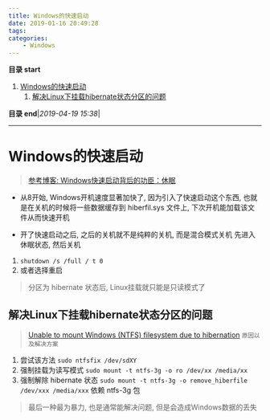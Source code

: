 ```yaml
---
title: Windows的快速启动
date: 2019-01-16 20:49:28
tags: 
categories: 
    - Windows
---
```


**目录 start**
 
1. [Windows的快速启动](#windows的快速启动)
    1. [解决Linux下挂载hibernate状态分区的问题](#解决linux下挂载hibernate状态分区的问题)

**目录 end**|_2019-04-19 15:38_|
****************************************
# Windows的快速启动 
> [参考博客: Windows快速启动背后的功臣：休眠](https://zhuanlan.zhihu.com/p/28639474)

- 从8开始, Windows开机速度显著加快了, 因为引入了快速启动这个东西, 也就是在关机的时候将一些数据缓存到 hiberfil.sys 文件上, 下次开机能加载该文件从而快速开机

- 开了快速启动之后, 之后的关机就不是纯粹的关机, 而是混合模式关机 先进入休眠状态, 然后关机
1. `shutdown /s /full / t 0`
1. 或者选择重启

> 分区为 hibernate 状态后, Linux挂载就只能是只读模式了

## 解决Linux下挂载hibernate状态分区的问题
> [Unable to mount Windows (NTFS) filesystem due to hibernation](https://askubuntu.com/questions/145902/unable-to-mount-windows-ntfs-filesystem-due-to-hibernation) `原因以及解决方案`

1. 尝试该方法  `sudo ntfsfix /dev/sdXY` 
1. 强制挂载为读写模式 `sudo mount -t ntfs-3g -o ro /dev/xx /media/xx`
1. 强制解除 hibernate 状态 `sudo mount -t ntfs-3g -o remove_hiberfile /dev/xxx /media/xxx` 依赖 ntfs-3g 包

> 最后一种最为暴力, 也是通常能解决问题, 但是会造成Windows数据的丢失
